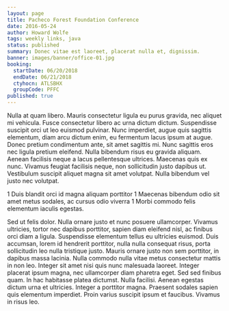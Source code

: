 ```yaml
---
layout: page
title: Pacheco Forest Foundation Conference
date: 2016-05-24
author: Howard Wolfe
tags: weekly links, java
status: published
summary: Donec vitae est laoreet, placerat nulla et, dignissim.
banner: images/banner/office-01.jpg
booking:
  startDate: 06/20/2018
  endDate: 06/21/2018
  ctyhocn: ATLSBHX
  groupCode: PFFC
published: true
---
```

Nulla at quam libero. Mauris consectetur ligula eu purus gravida, nec aliquet mi vehicula. Fusce consectetur libero ac urna dictum dictum. Suspendisse suscipit orci ut leo euismod pulvinar. Nunc imperdiet, augue quis sagittis elementum, diam arcu dictum enim, eu fermentum lacus ipsum at augue. Donec pretium condimentum ante, sit amet sagittis mi. Nunc sagittis eros nec ligula pretium eleifend. Nulla bibendum risus eu gravida aliquam. Aenean facilisis neque a lacus pellentesque ultrices. Maecenas quis ex nunc. Vivamus feugiat facilisis neque, non sollicitudin justo dapibus ut. Vestibulum suscipit aliquet magna sit amet volutpat. Nulla bibendum vel justo nec volutpat.

1 Duis blandit orci id magna aliquam porttitor
1 Maecenas bibendum odio sit amet metus sodales, ac cursus odio viverra
1 Morbi commodo felis elementum iaculis egestas.

Sed ut felis dolor. Nulla ornare justo et nunc posuere ullamcorper. Vivamus ultricies, tortor nec dapibus porttitor, sapien diam eleifend nisl, ac finibus orci diam a ligula. Suspendisse elementum tellus eu ultricies euismod. Duis accumsan, lorem id hendrerit porttitor, nulla nulla consequat risus, porta sollicitudin leo nulla tristique justo. Mauris ornare justo non sem porttitor, in dapibus massa lacinia. Nulla commodo nulla vitae metus consectetur mattis in non leo. Integer sit amet nisi quis nunc malesuada laoreet. Integer placerat ipsum magna, nec ullamcorper diam pharetra eget. Sed sed finibus quam.
In hac habitasse platea dictumst. Nulla facilisi. Aenean egestas dictum urna et ultricies. Integer a porttitor magna. Praesent sodales sapien quis elementum imperdiet. Proin varius suscipit ipsum et faucibus. Vivamus in risus leo.
